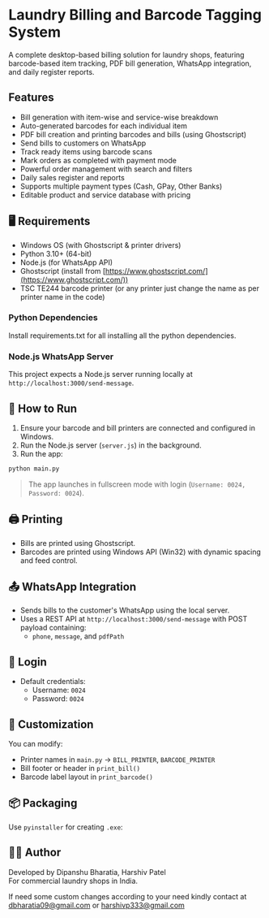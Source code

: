 # Laundry Billing and Barcode Tagging System

A complete desktop-based billing solution for laundry shops, featuring barcode-based item tracking, PDF bill generation, WhatsApp integration, and daily register reports.

## Features

- Bill generation with item-wise and service-wise breakdown
- Auto-generated barcodes for each individual item
- PDF bill creation and printing barcodes and bills (using Ghostscript)
- Send bills to customers on WhatsApp
- Track ready items using barcode scans
- Mark orders as completed with payment mode
- Powerful order management with search and filters
- Daily sales register and reports
- Supports multiple payment types (Cash, GPay, Other Banks)
- Editable product and service database with pricing

## 🖥️ Requirements

- Windows OS (with Ghostscript & printer drivers)
- Python 3.10+ (64-bit)
- Node.js (for WhatsApp API)
- Ghostscript (install from [https://www.ghostscript.com/](https://www.ghostscript.com/))
- TSC TE244 barcode printer (or any printer just change the name as per printer name in the code)

### Python Dependencies

Install requirements.txt for all installing all the python dependencies.

### Node.js WhatsApp Server

This project expects a Node.js server running locally at `http://localhost:3000/send-message`.

## 🧾 How to Run

1. Ensure your barcode and bill printers are connected and configured in Windows.
2. Run the Node.js server (`server.js`) in the background.
3. Run the app:

```bash
python main.py
```

> The app launches in fullscreen mode with login (`Username: 0024, Password: 0024`).

## 🖨️ Printing

- Bills are printed using Ghostscript.
- Barcodes are printed using Windows API (Win32) with dynamic spacing and feed control.

## 📤 WhatsApp Integration

- Sends bills to the customer's WhatsApp using the local server.
- Uses a REST API at `http://localhost:3000/send-message` with POST payload containing:
  - `phone`, `message`, and `pdfPath`

## 🔐 Login

- Default credentials:
  - Username: `0024`
  - Password: `0024`

## 📌 Customization

You can modify:
- Printer names in `main.py` → `BILL_PRINTER`, `BARCODE_PRINTER`
- Bill footer or header in `print_bill()`
- Barcode label layout in `print_barcode()`

## 📦 Packaging

Use `pyinstaller` for creating `.exe`:

## 👩‍💻 Author

Developed by Dipanshu Bharatia, Harshiv Patel  
For commercial laundry shops in India.

If need some custom changes according to your need kindly contact at dbharatia09@gmail.com or harshivp333@gmail.com
